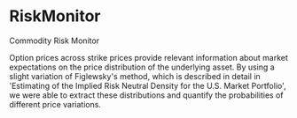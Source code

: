 # RiskMonitor
Commodity Risk Monitor

Option prices across strike prices provide relevant information about market expectations on the price distribution of the underlying asset. By using a slight variation of Figlewsky's method, which is described in detail in 'Estimating of the Implied Risk Neutral Density for the U.S. Market Portfolio', we were able to extract these distributions and quantify the probabilities of different price variations.
